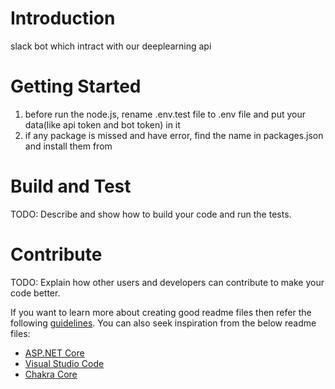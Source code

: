# Introduction 
 slack bot which intract with our deeplearning api

# Getting Started

1.	before run the node.js, rename .env.test file to .env file and put your data(like api token and bot token) in it
2.	if any package is missed and have error, find the name in packages.json  and install them from 


# Build and Test
TODO: Describe and show how to build your code and run the tests. 

# Contribute
TODO: Explain how other users and developers can contribute to make your code better. 

If you want to learn more about creating good readme files then refer the following [guidelines](https://docs.microsoft.com/en-us/azure/devops/repos/git/create-a-readme?view=azure-devops). You can also seek inspiration from the below readme files:
- [ASP.NET Core](https://github.com/aspnet/Home)
- [Visual Studio Code](https://github.com/Microsoft/vscode)
- [Chakra Core](https://github.com/Microsoft/ChakraCore)